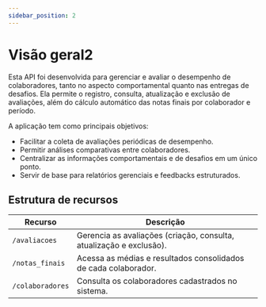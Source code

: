 ```yaml
---
sidebar_position: 2
---
```


# Visão geral2

Esta API foi desenvolvida para gerenciar e avaliar o desempenho de colaboradores, tanto no aspecto comportamental quanto nas entregas de desafios.
Ela permite o registro, consulta, atualização e exclusão de avaliações, além do cálculo automático das notas finais por colaborador e período.

A aplicação tem como principais objetivos:

- Facilitar a coleta de avaliações periódicas de desempenho.
- Permitir análises comparativas entre colaboradores.
- Centralizar as informações comportamentais e de desafios em um único ponto.
- Servir de base para relatórios gerenciais e feedbacks estruturados.

## Estrutura de recursos
| Recurso          | Descrição                                                           |
| ---------------- | ------------------------------------------------------------------- |
| `/avaliacoes`    | Gerencia as avaliações (criação, consulta, atualização e exclusão). |
| `/notas_finais`  | Acessa as médias e resultados consolidados de cada colaborador.     |
| `/colaboradores` | Consulta os colaboradores cadastrados no sistema.                   |
